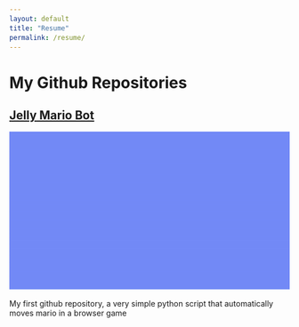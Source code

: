 ```yaml
---
layout: default
title: "Resume"
permalink: /resume/
---
```


<h1>My Github Repositories</h1>

<h2><u><a href="https://github.com/janGithub122/JellyMarioBot" target="_blank">Jelly Mario Bot</a></u></h2>

![Jelly Mario](assets/images/jellymario.gif)

My first github repository, a very simple python script that automatically moves mario in a browser game


